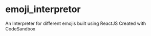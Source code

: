 # emoji_interpretor
An Interpreter for different emojis built using ReactJS
Created with CodeSandbox
